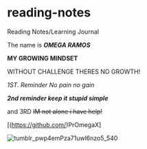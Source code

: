 # reading-notes
Reading Notes/Learning Journal

The name is ***OMEGA RAMOS***

**MY GROWING MINDSET**

WITHOUT CHALLENGE THERES NO GROWTH!

*1ST. Reminder No pain no gain*

***2nd reminder keep it stupid simple***


and 3RD ~~IM not alone i have help!~~

[(https://github.com/)PrOmegaX]

![tumblr_pwp4emPza71uwl6nzo5_540](https://user-images.githubusercontent.com/115441444/194935418-9f67d618-37d5-4620-9da2-bfcc17ba0f73.gif)
